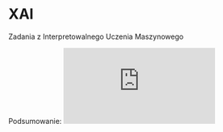 # XAI
Zadania z Interpretowalnego Uczenia Maszynowego

Podsumowanie:
<embed src="https://github.com/BartekKrzepkowski/Explainable-Machine-Learning-XAI-/blob/master/BartlomiejKrzepkowskiPD10.pdf" type="application/pdf" />
